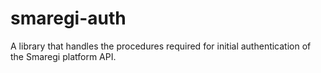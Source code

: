 # smaregi-auth
A library that handles the procedures required for initial authentication of the Smaregi platform API.
